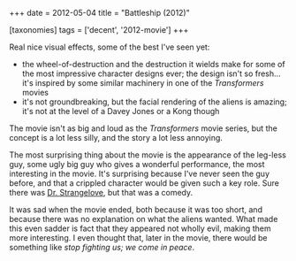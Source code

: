 +++
date = 2012-05-04
title = "Battleship (2012)"

[taxonomies]
tags = ['decent', '2012-movie']
+++

Real nice visual effects, some of the best I\'ve seen yet:

-   the wheel-of-destruction and the destruction it wields make for some
    of the most impressive character designs ever; the design isn\'t so
    fresh\... it\'s inspired by some similar machinery in one of the
    *Transformers* movies
-   it\'s not groundbreaking, but the facial rendering of the aliens is
    amazing; it\'s not at the level of a Davey Jones or a Kong though

The movie isn\'t as big and loud as the *Transformers* movie series, but
the concept is a lot less silly, and the story a lot less annoying.

The most surprising thing about the movie is the appearance of the
leg-less guy, some ugly big guy who gives a wonderful performance, the
most interesting in the movie. It\'s surprising because I\'ve never seen
the guy before, and that a crippled character would be given such a key
role. Sure there was [Dr. Strangelove], but that was a comedy.

It was sad when the movie ended, both because it was too short, and
because there was no explanation on what the aliens wanted. What made
this even sadder is fact that they appeared not wholly evil, making them
more interesting. I even thought that, later in the movie, there would
be something like *stop fighting us; we come in peace*.

  [Dr. Strangelove]: http://movies.tshepang.net/dr-strangelove-1964
